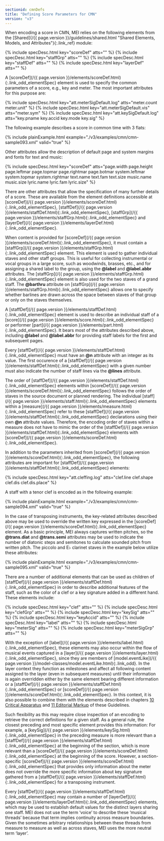 ```yaml
---
sectionid: cmnDefs
title: "Defining Score Parameters for CMN"
version: "v3"
---
```




When encoding a score in CMN, MEI relies on the following elements from the [Shared](/{{ page.version }}/guidelines/shared.html "Shared Elements, Models, and Attributes"){:.link_ref} module:



{% include specDesc.html key="scoreDef" atts="" %}
{% include specDesc.html key="staffGrp" atts="" %}
{% include specDesc.html key="staffDef" atts="" %}
{% include specDesc.html key="layerDef" atts="" %}



A [scoreDef](/{{ page.version }}/elements/scoreDef.html){:.link_odd_elementSpec} element is used to specify the common parameters of a
score, e.g., key and meter. The most important attributes for this purpose are:



{% include specDesc.html key="att.meterSigDefault.log" atts="meter.count meter.unit" %}
{% include specDesc.html key="att.meterSigDefault.vis" atts="meter.sym" %}
{% include specDesc.html key="att.keySigDefault.log" atts="key.pname key.accid key.mode key.sig" %}



The following example describes a score in common time with 3 flats:

{% include plainExample.html example="./v3/examples/cmn/cmn-sample093.xml" valid="true" %}


Other attributes allow the description of default page and system margins and fonts
for
text and music:



{% include specDesc.html key="scoreDef" atts="page.width page.height page.leftmar page.topmar             page.rightmar page.botmar
system.leftmar system.topmar system.rightmar             text.name text.fam text.size
music.name music.size lyric.name lyric.fam             lyric.size" %}



There are other attributes that allow the specification of many further details of
a score.
These are available from the element definitions accessible at [scoreDef](/{{ page.version }}/elements/scoreDef.html){:.link_odd_elementSpec}, [staffDef](/{{ page.version }}/elements/staffDef.html){:.link_odd_elementSpec}, [staffGrp](/{{ page.version }}/elements/staffGrp.html){:.link_odd_elementSpec} and [layerDef](/{{ page.version }}/elements/layerDef.html){:.link_odd_elementSpec}.


When content is provided for [scoreDef](/{{ page.version }}/elements/scoreDef.html){:.link_odd_elementSpec}, it must contain a [staffGrp](/{{ page.version }}/elements/staffGrp.html){:.link_odd_elementSpec} element. This element is used to gather individual staves and
other staff groups. This is useful for collecting instrumental or vocal groups in
a large
score, such as woodwinds, brasses, etc., and for assigning a shared label to the group,
using the **@label** and **@label.abbr** attributes. The [staffGrp](/{{ page.version }}/elements/staffGrp.html){:.link_odd_elementSpec} element is also used for the two staves of a grand staff. The
**@barthru** attribute on [staffGrp](/{{ page.version }}/elements/staffGrp.html){:.link_odd_elementSpec} allows one to specify
whether barlines are drawn across the space between staves of that group or only on
the
staves themselves.

A [staffDef](/{{ page.version }}/elements/staffDef.html){:.link_odd_elementSpec} element is used to describe an individual staff of a [score](/{{ page.version }}/elements/score.html){:.link_odd_elementSpec} or performer [part](/{{ page.version }}/elements/part.html){:.link_odd_elementSpec}. It bears most of the
attributes described above, including **@label** and **@label.abbr** for
providing staff labels for the first and subsequent pages.

Every [staffDef](/{{ page.version }}/elements/staffDef.html){:.link_odd_elementSpec} must have an **@n** attribute with an integer as
its value. The first occurence of a [staffDef](/{{ page.version }}/elements/staffDef.html){:.link_odd_elementSpec} with a given number must
also indicate the number of staff lines via the **@lines** attribute.

The order of [staffDef](/{{ page.version }}/elements/staffDef.html){:.link_odd_elementSpec} elements within [scoreDef](/{{ page.version }}/elements/scoreDef.html){:.link_odd_elementSpec}
follows the order of staves in the source document or planned rendering. The individual
[staff](/{{ page.version }}/elements/staff.html){:.link_odd_elementSpec} elements within a [measure](/{{ page.version }}/elements/measure.html){:.link_odd_elementSpec} refer to these [staffDef](/{{ page.version }}/elements/staffDef.html){:.link_odd_elementSpec} declarations using their own **@n** attribute values.
Therefore, the encoding order of staves within a measure does not have to mimic the
order of
the [staffDef](/{{ page.version }}/elements/staffDef.html){:.link_odd_elementSpec} elements with [scoreDef](/{{ page.version }}/elements/scoreDef.html){:.link_odd_elementSpec}.

In addition to the parameters inherited from [scoreDef](/{{ page.version }}/elements/scoreDef.html){:.link_odd_elementSpec}, the following
attributes are important for [staffDef](/{{ page.version }}/elements/staffDef.html){:.link_odd_elementSpec} elements:



{% include specDesc.html key="att.cleffing.log" atts="clef.line clef.shape clef.dis clef.dis.place" %}




A staff with a tenor clef is encoded as in the following example:

{% include plainExample.html example="./v3/examples/cmn/cmn-sample094.xml" valid="true" %}


In the case of transposing instruments, the key-related attributes described above
may be
used to override the written key expressed in the [scoreDef](/{{ page.version }}/elements/scoreDef.html){:.link_odd_elementSpec} element. As
a basic principle, MEI always captures written pitches, so the **@trans.diat** and
**@trans.semi** attributes may be used to indicate the number of diatonic steps and
semitones to calculate sounded pitch from written pitch. The piccolo and E♭ clarinet
staves
in the example below utilize these attributes:

{% include plainExample.html example="./v3/examples/cmn/cmn-sample095.xml" valid="true" %}


There are a number of additional elements that can be used as children of [staffDef](/{{ page.version }}/elements/staffDef.html){:.link_odd_elementSpec} in order to describe additional features of the staff, such as the color of
a clef or a key signature added in a different hand. These elements include:



{% include specDesc.html key="clef" atts="" %}
{% include specDesc.html key="clefGrp" atts="" %}
{% include specDesc.html key="keySig" atts="" %}
{% include specDesc.html key="keyAccid" atts="" %}
{% include specDesc.html key="label" atts="" %}
{% include specDesc.html key="meterSig" atts="" %}
{% include specDesc.html key="meterSigGrp" atts="" %}




With the exception of [label](/{{ page.version }}/elements/label.html){:.link_odd_elementSpec}, these elements may also occur within the
flow of musical events captured in a [layer](/{{ page.version }}/elements/layer.html){:.link_odd_elementSpec}, since they are members of
[model.eventLike](/{{ page.version }}/model-classes/model.eventLike.html){:.link_odd}. In the layer context they function as
milestones and affect all following content assigned to the layer (even in subsequent
measures) until their information is again overridden either by the same element bearing
different information or a [staffDef](/{{ page.version }}/elements/staffDef.html){:.link_odd_elementSpec} or [scoreDef](/{{ page.version }}/elements/scoreDef.html){:.link_odd_elementSpec}.
In this context, it is also possible to combine them with the elements described in
chapters
<a class="link_ptr" title="Critical Apparatus" href="/{{ page.version }}/guidelines/critApp.html">10 Critical Apparatus</a> and 
<a class="link_ptr" title="Editorial Markup" href="/{{ page.version }}/guidelines/editTrans.html">11 Editorial Markup</a> of these Guidelines.

Such flexibility as this may require close inspection of an encoding to retrieve the
correct definitions for a given staff. As a general rule, the closest preceding and
most
specific element provides this information: For example, a [keySig](/{{ page.version }}/elements/keySig.html){:.link_odd_elementSpec} in
the preceding measure is more relevant than a [staffDef](/{{ page.version }}/elements/staffDef.html){:.link_odd_elementSpec} at the
beginning of the section, which is more relevant than a [scoreDef](/{{ page.version }}/elements/scoreDef.html){:.link_odd_elementSpec} at
the beginning of the score. However, a section-specific [scoreDef](/{{ page.version }}/elements/scoreDef.html){:.link_odd_elementSpec} that
provides only information about the meter does not override the more specific information
about key signature gathered from a [staffDef](/{{ page.version }}/elements/staffDef.html){:.link_odd_elementSpec} for a transposing
instrument.

Every [staffDef](/{{ page.version }}/elements/staffDef.html){:.link_odd_elementSpec} may contain a number of [layerDef](/{{ page.version }}/elements/layerDef.html){:.link_odd_elementSpec}
elements, which may be used to establish default values for the distinct layers sharing
one
staff. MEI does not use the term ‘voice’ to describe these
‘musical threads’ because that term implies continuity across measure
boundaries. Given the sometimes arbitrary relationships between these threads from
measure
to measure as well as across staves, MEI uses the more neutral term
‘layer’.


